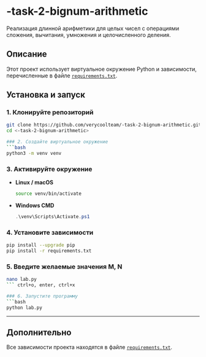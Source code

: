 # -task-2-bignum-arithmetic
Реализация длинной арифметики для целых чисел с операциями сложения, вычитания, умножения и целочисленного деления.

## Описание
Этот проект использует виртуальное окружение Python и зависимости, перечисленные в файле [`requirements.txt`](requirements.txt).

## Установка и запуск

### 1. Клонируйте репозиторий
```bash
git clone https://github.com/verycoolteam/-task-2-bignum-arithmetic.git
cd <-task-2-bignum-arithmetic>

### 2. Создайте виртуальное окружение
```bash
python3 -m venv venv
```

### 3. Активируйте окружение
- **Linux / macOS**
  ```bash
  source venv/bin/activate
  ```
- **Windows CMD**
  ```powershell
  .\venv\Scripts\Activate.ps1
  ```

### 4. Установите зависимости
```bash
pip install --upgrade pip
pip install -r requirements.txt
```

### 5. Введите желаемые значения M, N
```bash
nano lab.py
``` ctrl+o, enter, ctrl+x

### 6. Запустите программу
```bash
python lab.py
```

---

## Дополнительно
Все зависимости проекта находятся в файле [`requirements.txt`](requirements.txt).
